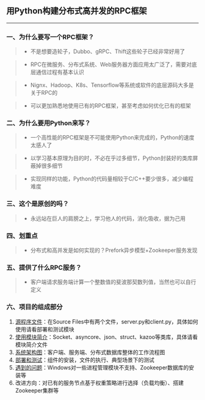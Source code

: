 ## 用Python构建分布式高并发的RPC框架

------

### 一、为什么要写一个RPC框架？

> + 不是想要造轮子，Dubbo、gRPC、Thift这些轮子已经非常好用了

> + RPC在微服务、分布式系统、Web服务器方面应用太广泛了，需要对底层通信过程有基本认识

> + Nignx、Hadoop、K8s、Tensorflow等系统或软件的底层源码大多是关于RPC的

> + 可以更加熟悉地使用已有的RPC框架，甚至考虑如何优化已有的框架

### 二、为什么要用Python来写？

> + 一个高性能的RPC框架是不可能使用Python来完成的，Python的速度太感人了

> + 以学习基本原理为目的时，不必在乎过多细节，Python封装好的类库屏蔽掉很多细节

> + 实现同样的功能，Python的代码量相较于C/C++要少很多，减少编程难度

### 三、这个是原创的吗？

> + 永远站在巨人的肩膀之上，学习他人的代码，消化吸收，据为己用

### 四、划重点

> + 分布式和高并发是如何实现的？Prefork异步模型+Zookeeper服务发现

### 五、提供了什么RPC服务？

> + 客户端请求服务端计算一个整数值的斐波那契数列值，当然也可以自行定义

### 六、项目的组成部分

1. [源程序文件](https://github.com/sin-coder/Distributed_RPC/tree/master/Source%20Files)：在Source Files中有两个文件，server.py和client.py，具体如何使用请看部署和测试模块
2. [使用模块简介](https://github.com/sin-coder/Distributed_RPC/blob/master/%E6%A8%A1%E5%9D%97%E4%BD%BF%E7%94%A8%E7%AE%80%E4%BB%8B.md)：Socket、asyncore、json、struct、kazoo等类库，具体请看模块简介文件
3. [系统架构图](https://github.com/sin-coder/Distributed_RPC/blob/master/%E7%B3%BB%E7%BB%9F%E6%9E%B6%E6%9E%84%E5%9B%BE.md)：客户端、服务端、分布式数据库整体的工作流程图
4. [部署和测试](https://github.com/sin-coder/Distributed_RPC/blob/master/%E9%83%A8%E7%BD%B2%E5%92%8C%E6%B5%8B%E8%AF%95.md)：组件的安装，文件的执行、典型场景下的测试
5. [遇到的问题](https://github.com/sin-coder/Distributed_RPC/blob/master/%E9%81%87%E5%88%B0%E7%9A%84%E9%97%AE%E9%A2%98.md)：Windows对一些进程管理模块不支持、Zookeeper数据库的安装等
6. 改进方向：对已有的服务节点基于权重策略进行选择（负载均衡）、搭建Zookeeper集群等